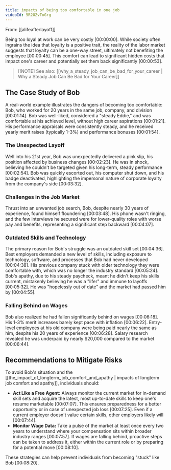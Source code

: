 ```yaml
---
title: impacts of being too comfortable in one job
videoId: 5R2OZvToGrg
---
```


From: [[alifeafterlayoff]] <br/> 

Being too loyal at work can be very costly <a class="yt-timestamp" data-t="00:00:00">[00:00:00]</a>. While society often ingrains the idea that loyalty is a positive trait, the reality of the labor market suggests that loyalty can be a one-way street, ultimately not benefiting the employee <a class="yt-timestamp" data-t="00:00:45">[00:00:45]</a>. This comfort can lead to significant hidden costs that impact one's career and potentially set them back significantly <a class="yt-timestamp" data-t="00:00:53">[00:00:53]</a>.

> [!NOTE] See also: [[why_a_steady_job_can_be_bad_for_your_career | Why a Steady Job Can Be Bad for Your Career]]

## The Case Study of Bob

A real-world example illustrates the dangers of becoming too comfortable: Bob, who worked for 20 years in the same job, company, and division <a class="yt-timestamp" data-t="00:01:14">[00:01:14]</a>. Bob was well-liked, considered a "steady Eddie," and was comfortable at his achieved level, without high career aspirations <a class="yt-timestamp" data-t="00:01:21">[00:01:21]</a>. His performance appraisals were consistently steady, and he received yearly merit raises (typically 1-3%) and performance bonuses <a class="yt-timestamp" data-t="00:01:54">[00:01:54]</a>.

### The Unexpected Layoff

Well into his 21st year, Bob was unexpectedly delivered a pink slip, his position affected by business changes <a class="yt-timestamp" data-t="00:02:23">[00:02:23]</a>. He was in shock, believing he couldn't be targeted given his long-term, steady performance <a class="yt-timestamp" data-t="00:02:54">[00:02:54]</a>. Bob was quickly escorted out, his computer shut down, and his badge deactivated, highlighting the impersonal nature of corporate loyalty from the company's side <a class="yt-timestamp" data-t="00:03:32">[00:03:32]</a>.

### Challenges in the Job Market

Thrust into an unwanted job search, Bob, despite nearly 30 years of experience, found himself floundering <a class="yt-timestamp" data-t="00:03:48">[00:03:48]</a>. His phone wasn't ringing, and the few interviews he secured were for lower-quality roles with worse pay and benefits, representing a significant step backward <a class="yt-timestamp" data-t="00:04:07">[00:04:07]</a>.

### Outdated Skills and Technology

The primary reason for Bob's struggle was an outdated skill set <a class="yt-timestamp" data-t="00:04:36">[00:04:36]</a>. Best employers demanded a new level of skills, including exposure to technology, software, and processes that Bob had never developed <a class="yt-timestamp" data-t="00:04:38">[00:04:38]</a>. His previous company stuck with older technology they were comfortable with, which was no longer the industry standard <a class="yt-timestamp" data-t="00:05:24">[00:05:24]</a>. Bob's apathy, due to his steady paycheck, meant he didn't keep his skills current, mistakenly believing he was a "lifer" and immune to layoffs <a class="yt-timestamp" data-t="00:05:32">[00:05:32]</a>. He was "hopelessly out of date" and the market had passed him by <a class="yt-timestamp" data-t="00:04:55">[00:04:55]</a>.

### Falling Behind on Wages

Bob also realized he had fallen significantly behind on wages <a class="yt-timestamp" data-t="00:06:18">[00:06:18]</a>. His 1-3% merit increases barely kept pace with inflation <a class="yt-timestamp" data-t="00:06:22">[00:06:22]</a>. Entry-level employees at his old company were being paid nearly the same as him, despite his 20 years of experience <a class="yt-timestamp" data-t="00:06:28">[00:06:28]</a>. Salary research revealed he was underpaid by nearly $20,000 compared to the market <a class="yt-timestamp" data-t="00:06:44">[00:06:44]</a>.

## Recommendations to Mitigate Risks

To avoid Bob's situation and the [[the_impact_of_longterm_job_comfort_and_apathy | impacts of longterm job comfort and apathy]], individuals should:

*   **Act Like a Free Agent:** Always monitor the current market for in-demand skill sets and acquire the latest, most up-to-date skills to keep one's resume marketable <a class="yt-timestamp" data-t="00:07:07">[00:07:07]</a>. This ensures preparedness for a better opportunity or in case of unexpected job loss <a class="yt-timestamp" data-t="00:07:25">[00:07:25]</a>. Even if a current employer doesn't value certain skills, other employers likely will <a class="yt-timestamp" data-t="00:07:44">[00:07:44]</a>.
*   **Monitor Wage Data:** Take a pulse of the market at least once every two years to understand where your compensation sits within broader industry ranges <a class="yt-timestamp" data-t="00:07:57">[00:07:57]</a>. If wages are falling behind, proactive steps can be taken to address it, either within the current role or by preparing for a potential move <a class="yt-timestamp" data-t="00:08:10">[00:08:10]</a>.

These strategies can help prevent individuals from becoming "stuck" like Bob <a class="yt-timestamp" data-t="00:08:20">[00:08:20]</a>.